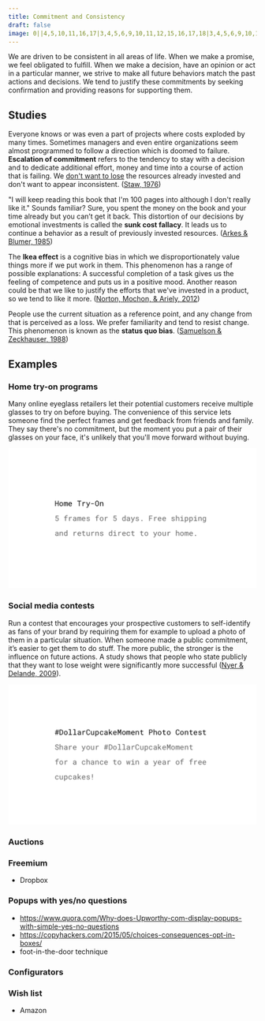 ```yaml
---
title: Commitment and Consistency
draft: false
image: 0||4,5,10,11,16,17|3,4,5,6,9,10,11,12,15,16,17,18|3,4,5,6,9,10,11,12,15,16,17,18|4,5,10,11,16,17|||4,5,10,11,16,17|3,4,5,6,9,10,11,12,15,16,17,18|3,4,5,6,9,10,11,12,15,16,17,18|4,5,10,11,16,17|||4,5,10,11,16,17|3,4,5,6,9,10,11,12,15,16,17,18|3,4,5,6,9,10,11,12,15,16,17,18|4,5,10,11,16,17
---
```


We are driven to be consistent in all areas of life. When we make a promise, we feel obligated to fulfill. When we make a decision, have an opinion or act in a particular manner, we strive to make all future behaviors match the past actions and decisions. We tend to justify these commitments by seeking confirmation and providing reasons for supporting them.


## Studies

Everyone knows or was even a part of projects where costs exploded by many times. Sometimes managers and even entire organizations seem almost programmed to follow a direction which is doomed to failure. **Escalation of commitment** refers to the tendency to stay with a decision and to dedicate additional effort, money and time into a course of action that is failing. We [don't want to lose](/loss-aversion/) the resources already invested and don't want to appear inconsistent. ([Staw, 1976](http://citeseerx.ist.psu.edu/viewdoc/download?doi=10.1.1.470.3668&rep=rep1&type=pdf))

"I will keep reading this book that I'm 100 pages into although I don't really like it." Sounds familiar? Sure, you spent the money on the book and your time already but you can’t get it back. This distortion of our decisions by emotional investments is called the **sunk cost fallacy**.  It leads us to continue a behavior as a result of previously invested resources. ([Arkes & Blumer, 1985](http://citeseerx.ist.psu.edu/viewdoc/download?doi=10.1.1.452.2318&rep=rep1&type=pdf))

The **Ikea effect** is a cognitive bias in which we disproportionately value things more if we put work in them. This phenomenon has a range of possible explanations: A successful completion of a task gives us the feeling of competence and puts us in a positive mood. Another reason could be that we like to justify the efforts that we've invested in a product, so we tend to like it more. ([Norton, Mochon, & Ariely, 2012](http://www.hbs.edu/faculty/Pages/item.aspx?num=41121))

People use the current situation as a reference point, and any change from that is perceived as a loss. We prefer familiarity and tend to resist change. This phenomenon is known as the **status quo bias**. ([Samuelson & Zeckhauser, 1988](https://sites.hks.harvard.edu/fs/rzeckhau/SQBDM.pdf))


## Examples


### Home try-on programs
Many online eyeglass retailers let their potential customers receive multiple glasses to try on before buying. The convenience of this service lets someone find the perfect frames and get feedback from friends and family. They say there's no commitment, but the moment you put a pair of their glasses on your face, it's unlikely that you'll move forward without buying.

![](01-home-try-on-programs.png)


### Social media contests
Run a contest that encourages your prospective customers to self-identify as fans of your brand by requiring them for example to upload a photo of them in a particular situation. When someone made a public commitment, it’s easier to get them to do stuff. The more public, the stronger is the influence on future actions. A study shows that people who state publicly that they want to lose weight were significantly more successful ([Nyer & Delande, 2009](http://onlinelibrary.wiley.com/doi/10.1002/mar.20316/abstract)).

![](02-social-media-contests.png)


### Auctions

### Freemium
- Dropbox

### Popups with yes/no questions
- https://www.quora.com/Why-does-Upworthy-com-display-popups-with-simple-yes-no-questions
- https://copyhackers.com/2015/05/choices-consequences-opt-in-boxes/
- foot-in-the-door technique

### Configurators

### Wish list
- Amazon